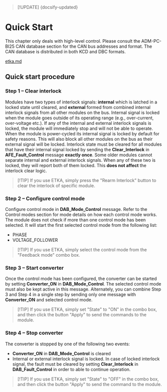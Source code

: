> [!UPDATE] {docsify-updated}

# Quick Start

This chapter only deals with high-level control. Please consult the ADM-PC-BI25 CAN database section for the CAN bus addresses and format. The CAN database is distributed in both KCD and DBC formats.

[etka.md](../common/etka.md ':include')

## Quick start procedure

### Step 1 – Clear interlock

Modules have two types of interlock signals: **internal** which is latched in a locked state until cleared, and **external** formed from combined internal interlock signals from all other modules on the bus. Internal signal is locked when the module goes outside of its operating range (e.g., over-current, over-voltage etc.). If any of the internal and external interlock signals is locked, the module will immediately stop and will not be able to operate.
When the module is power-cycled its internal signal is locked by default for safety reasons. This will also block all other modules on the bus as their external signal will be locked. Interlock state must be cleared for all modules that have their internal signal locked by sending the **Clear_Interlock** in **AFE_Fault_Control** message **exactly once**.
Some older modules cannot separate internal and external interlock signals. When any of these two is locked, they will report both of them locked. This **does not affect** the interlock clear logic.

>[!TIP] If you use ETKA, simply press the "Rearm Interlock" button to clear the interlock of specific module.

### Step 2 – Configure control mode

Configure control mode in **DAB_Mode_Control** message. Refer to the Control modes section for mode details on how each control mode works.
The module does not check if more than one control mode has been selected. It will start the first selected control mode from the following list:
- PHASE
- VOLTAGE_FOLLOWER

>[!TIP] If you use ETKA, simply select the control mode from the "Feedback mode" combo box.

### Step 3 – Start converter

Once the control mode has been configured, the converter can be started by setting **Converter_ON** in **DAB_Mode_Control**. The selected control mode must also be kept active in this message. Alternately, you can combine Step 3 and Step 4 in a single step by sending only one message with **Converter_ON** and selected control mode.

>[!TIP] If you use ETKA, simply set "State" to "ON" in the combo box, and then click the button "Apply" to send the commands to the module.

### Step 4 – Stop converter

The converter is stopped by one of the following two events:
- **Converter_ON** in **DAB_Mode_Control** is cleared
- Internal or external interlock signal is locked. In case of locked interlock signal, the fault must be cleared by setting **Clear_Interlock** in **DAB_Fault_Control** in order to able to continue operation.

>[!TIP] If you use ETKA, simply set "State" to "OFF" in the combo box, and then click the button "Apply" to send the command to the module.